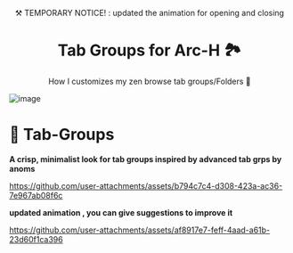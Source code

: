 
<p align="center"> ⚒️ TEMPORARY NOTICE! : updated the animation for opening and closing</p>







<p align="center">
    <h1 align="center"> Tab Groups for Arc-H 🏞️</h2>
</p>

<p align="center">How I customizes my zen browse tab groups/Folders 🌸</p>

![image](https://github.com/user-attachments/assets/c60c8e6c-8d51-4c08-b468-543006604f0c)



###

#  🥬 Tab-Groups

**A crisp, minimalist look for tab groups  inspired by advanced tab grps by anoms**  





https://github.com/user-attachments/assets/b794c7c4-d308-423a-ac36-7e967ab08f6c    


**updated animation ,  you can give suggestions to improve it**

 
 https://github.com/user-attachments/assets/af8917e7-feff-4aad-a61b-23d60f1ca396
